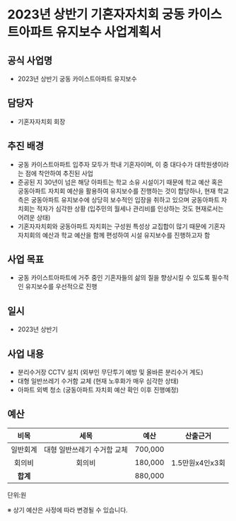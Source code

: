 ﻿2023년 상반기 기혼자자치회 궁동 카이스트아파트 유지보수 사업계획서
===
## 공식 사업명
- 2023년 상반기 궁동 카이스트아파트 유지보수

## 담당자
-   기혼자자치회 회장

## 추진 배경

- 궁동 카이스트아파트 입주자 모두가 학내 기혼자이며, 이 중 대다수가 대학원생이라는 점에 착안하여 추진된 사업
- 준공된 지 30년이 넘은 해당 아파트는 학교 소유 시설이기 때문에 학교 예산 혹은 궁동아파트 자치회 예산을 활용하여 유지보수를 진행하는 것이 합당하나, 현재 학교 측은 궁동아파트 유지보수에 상당히 보수적인 입장을 취하고 있으며 궁동아파트 자치회는 적자가 심각한 상황 (입주민의 월세나 관리비를 인상하는 것도 현재로서는 어려운 상태)
- 기혼자자치회와 궁동아파트 자치회는 구성원 특성상 교집합이 많기 때문에 기혼자자치회의 예산과 학교 예산을 함께 편성하여 시설 유지보수를 진행하고자 함 


## 사업 목표
 
- 궁동 카이스트아파트에 거주 중인 기혼자들의 삶의 질을 향상시킬 수 있도록 필수적인 유지보수를 우선적으로 진행

## 일시

- 2023년 상반기


## 사업 내용
- 분리수거장 CCTV 설치 (외부인 무단투기 예방 및 올바른 분리수거 계도)
- 대형 일반쓰레기 수거함 교체 (현재 노후화가 매우 심각한 상태)
- 아파트 외벽 청소 (궁동아파트 자치회 예산 확인 이후 진행예정)


	
## 예산

| **비목** | **세목** | **예산** | **산출근거** | 
|:---:|:------:|:---:|:---:|
|  일반회계  | 대형 일반쓰레기 수거함 교체  | 700,000  |
| 회의비    | 회의비            | 180,000    |   1.5만원x4인x3회       |
| **합계** |        |  880,000|

단위:원

※ 상기 예산은 사정에 따라 변경될 수 있습니다.
